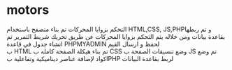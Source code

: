 # motors
التحكم بزوايا المحركات 
تم بناء متصفح باستخدام HTML,CSS, JS,PHPو تم ربطها بقاعدة بيانات ومن خلاله يتم التحكم بزوايا المحركات عن طريق تحريك شريط التمرير تم انشاء جدول في قاعدة PHPMYADMIN  لحفظ و ارسال القيم  
ب HTML
تم بناء هيكلة الصفحة كامله
ب CSS
وضع تنسيقات الصفحة 
ب JS
تم وضع اكواد لإضافة عناصر ديناميكية وتفاعلية
بPHP
لربط بقاعدة البيانات

